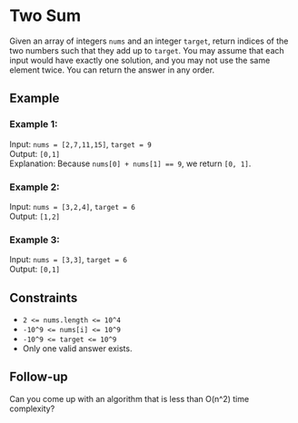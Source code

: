 # Two Sum

Given an array of integers `nums` and an integer `target`, return indices of the two numbers such that they add up to `target`.
You may assume that each input would have exactly one solution, and you may not use the same element twice. You can return the answer in any order.

## Example

### Example 1:

Input: `nums = [2,7,11,15]`, `target = 9`\
Output: `[0,1]`\
Explanation: Because `nums[0] + nums[1] == 9`, we return `[0, 1]`.

### Example 2:

Input: `nums = [3,2,4]`, `target = 6`\
Output: `[1,2]`

### Example 3:

Input: `nums = [3,3]`, `target = 6`\
Output: `[0,1]`

## Constraints

- `2 <= nums.length <= 10^4`
- `-10^9 <= nums[i] <= 10^9`
- `-10^9 <= target <= 10^9`
- Only one valid answer exists.

## Follow-up

Can you come up with an algorithm that is less than O(n^2) time complexity?

